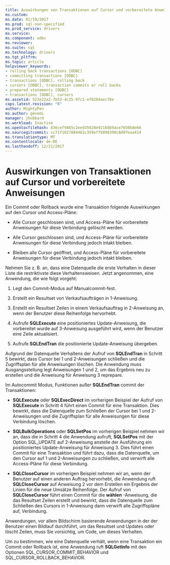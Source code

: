 ```yaml
---
title: Auswirkungen von Transaktionen auf Cursor und vorbereitete Anweisungen | Microsoft Docs
ms.custom: 
ms.date: 01/19/2017
ms.prod: sql-non-specified
ms.prod_service: drivers
ms.service: 
ms.component: odbc
ms.reviewer: 
ms.suite: sql
ms.technology: drivers
ms.tgt_pltfrm: 
ms.topic: article
helpviewer_keywords:
- rolling back transactions [ODBC]
- committing transactions [ODBC]
- transactions [ODBC], rolling back
- cursors [ODBC], transaction commits or roll backs
- prepared statements [ODBC]
- transactions [ODBC], cursors
ms.assetid: 523e22a2-7b53-4c25-97c1-ef0284aec76e
caps.latest.revision: "6"
author: MightyPen
ms.author: genemi
manager: jhubbard
ms.workload: Inactive
ms.openlocfilehash: 836cef9465c2ee935628e92168b9ace7650b8e66
ms.sourcegitcommit: cc71f1027884462c359effb898390c8d97eaa414
ms.translationtype: MT
ms.contentlocale: de-DE
ms.lasthandoff: 12/21/2017
---
```

# <a name="effect-of-transactions-on-cursors-and-prepared-statements"></a>Auswirkungen von Transaktionen auf Cursor und vorbereitete Anweisungen
Ein Commit oder Rollback wurde eine Transaktion folgende Auswirkungen auf den Cursor und Access-Pläne:  
  
-   Alle Cursor geschlossen sind, und Access-Pläne für vorbereitete Anweisungen für diese Verbindung gelöscht werden.  
  
-   Alle Cursor geschlossen sind, und Access-Pläne für vorbereitete Anweisungen für diese Verbindung jedoch intakt bleiben.  
  
-   Bleiben alle Cursor geöffnet, und Access-Pläne für vorbereitete Anweisungen für diese Verbindung jedoch intakt bleiben.  
  
 Nehmen Sie z. B. an, dass eine Datenquelle die erste Verhalten in dieser Liste die restriktivste diese Verhaltensweisen. Jetzt angenommen, eine Anwendung, die wie folgt vorgeht:  
  
1.  Legt den Commit-Modus auf Manualcommit-fest.  
  
2.  Erstellt ein Resultset von Verkaufsaufträgen in 1-Anweisung.  
  
3.  Erstellt ein Resultset Zeilen in einem Verkaufsauftrag in 2-Anweisung an, wenn der Benutzer diese Reihenfolge hervorhebt.  
  
4.  Aufrufe **SQLExecute** eine positioniertes Update-Anweisung, die vorbereitet wurde auf 3-Anweisung ausgeführt wird, wenn der Benutzer eine Zeile aktualisiert.  
  
5.  Aufrufe **SQLEndTran** die positionierte Update-Anweisung übergeben.  
  
 Aufgrund der Datenquelle Verhaltens der Aufruf von **SQLEndTran** in Schritt 5 bewirkt, dass Cursor bei 1 und 2-Anweisungen schließen und die Zugriffsplan für alle Anweisungen löschen. Die Anwendung muss Ausgangsstellung legt Anweisungen 1 und 2, um das Ergebnis neu zu erstellen und die Anweisung für Anweisung 3 reprepare.  
  
 Im Autocommit Modus, Funktionen außer **SQLEndTran** commit der Transaktionen:  
  
-   **SQLExecute** oder **SQLExecDirect** im vorherigen Beispiel der Aufruf von **SQLExecute** in Schritt 4 führt einen Commit für eine Transaktion. Dies bewirkt, dass die Datenquelle zum Schließen der Cursor bei 1 und 2-Anweisungen und die Zugriffsplan für alle Anweisungen für diese Verbindung löschen.  
  
-   **SQLBulkOperations** oder **SQLSetPos** im vorherigen Beispiel nehmen wir an, dass die in Schritt 4 die Anwendung aufruft, **SQLSetPos** mit der Option SQL_UPDATE auf 2-Anweisung anstelle der Ausführung ein positioniertes Update-Anweisung für Anweisung 3. Dies führt einen Commit für eine Transaktion und führt dazu, dass die Datenquelle, um den Cursor auf 1 und 2-Anweisungen zu schließen, und verwirft alle Access-Pläne für diese Verbindung.  
  
-   **SQLCloseCursor** im vorherigen Beispiel nehmen wir an, wenn der Benutzer auf einen anderen Auftrag hervorhebt, die Anwendung ruft **SQLCloseCursor** auf Anweisung 2 vor dem Erstellen ein Ergebnis der Linien für die neue Umsätze Reihenfolge. Der Aufruf von **SQLCloseCursor** führt einen Commit für die **wählen** -Anweisung, die das Resultset Zeilen erstellt und bewirkt, dass die Datenquelle zum Schließen des Cursors in 1-Anweisung dann verwirft alle Zugriffspläne auf, Verbindung.  
  
 Anwendungen, vor allem Bildschirm basierende Anwendungen in der der Benutzer einen Bildlauf durchführt, um das Resultset und Updates oder löscht Zeilen, muss Sie vorsichtig, um Code, um dieses Verhalten.  
  
 Um zu bestimmen, wie eine Datenquelle verhält, wenn eine Transaktion ein Commit oder Rollback ist, eine Anwendung ruft **SQLGetInfo** mit den Optionen SQL_CURSOR_COMMIT_BEHAVIOR und SQL_CURSOR_ROLLBACK_BEHAVIOR.
